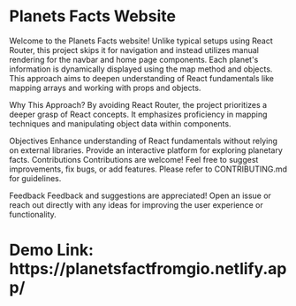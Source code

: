 <h1>Planets Facts Website</h1>
Welcome to the Planets Facts website! Unlike typical setups using React Router, this project skips it for navigation and instead utilizes manual rendering for the navbar and home page components. Each planet's information is dynamically displayed using the map method and objects. This approach aims to deepen understanding of React fundamentals like mapping arrays and working with props and objects.

Why This Approach?
By avoiding React Router, the project prioritizes a deeper grasp of React concepts. It emphasizes proficiency in mapping techniques and manipulating object data within components.

Objectives
Enhance understanding of React fundamentals without relying on external libraries.
Provide an interactive platform for exploring planetary facts.
Contributions
Contributions are welcome! Feel free to suggest improvements, fix bugs, or add features. Please refer to CONTRIBUTING.md for guidelines.

Feedback
Feedback and suggestions are appreciated! Open an issue or reach out directly with any ideas for improving the user experience or functionality.

<h1>Demo Link: https://planetsfactfromgio.netlify.app/</h1>

